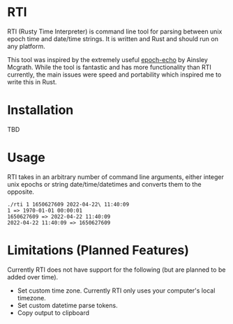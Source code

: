 # RTI
RTI (Rusty Time Interpreter) is command line tool for parsing between unix epoch time and date/time strings. It is written and Rust and should run on any platform.

This tool was inspired by the extremely useful [epoch-echo](https://github.com/ainsleymcgrath/epoch-echo) by Ainsley Mcgrath. While the tool is fantastic and has more functionality than RTI currently, the main issues were speed and portability which inspired me to write this in Rust.

# Installation
TBD

# Usage
RTI takes in an arbitrary number of command line arguments, either integer unix epochs or string date/time/datetimes and converts them to the opposite.
```
./rti 1 1650627609 2022-04-22\ 11:40:09
1 => 1970-01-01 00:00:01
1650627609 => 2022-04-22 11:40:09
2022-04-22 11:40:09 => 1650627609
```

# Limitations (Planned Features)

Currently RTI does not have support for the following (but are planned to be added over time).
- Set custom time zone. Currently RTI only uses your computer's local timezone.
- Set custom datetime parse tokens.
- Copy output to clipboard
